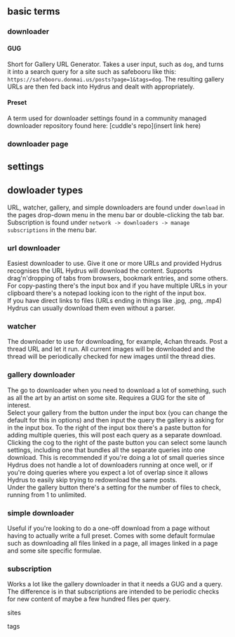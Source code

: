 ## basic terms

### downloader

#### GUG
Short for Gallery URL Generator. Takes a user input, such as `dog`, and turns it into a search query for a site such as safebooru like this: `https://safebooru.donmai.us/posts?page=1&tags=dog`. The resulting gallery URLs are then fed back into Hydrus and dealt with appropriately.

#### Preset
A term used for downloader settings found in a community managed downloader repository found here: [cuddle's repo](insert link here)
### downloader page

## settings

## dowloader types
URL, watcher, gallery, and simple downloaders are found under `download` in the pages drop-down menu in the menu bar or double-clicking the tab bar. Subscription is found under `network -> downloaders -> manage subscriptions` in the menu bar.

### url downloader
Easiest downloader to use. Give it one or more URLs and provided Hydrus recognises the URL Hydrus will download the content. Supports drag'n'dropping of tabs from browsers, bookmark entries, and some others. For copy-pasting there's the input box and if you have multiple URLs in your clipboard there's a notepad looking icon to the right of the input box.  
If you have direct links to files (URLs ending in things like .jpg, .png, .mp4) Hydrus can usually download them even without a parser.

### watcher
The downloader to use for downloading, for example, 4chan threads. Post a thread URL and let it run. All current images will be downloaded and the thread will be periodically checked for new images until the thread dies.

### gallery downloader
The go to downloader when you need to download a lot of something, such as all the art by an artist on some site. Requires a GUG for the site of interest.  
Select your gallery from the button under the input box (you can change the default for this in options) and then input the query the gallery is asking for in the input box. To the right of the input box there's a paste button for adding multiple queries, this will post each query as a separate download. Clicking the cog to the right of the paste button you can select some launch settings, including one that bundles all the separate queries into one download. This is recommended if you're doing a lot of small queries since Hydrus does not handle a lot of downloaders running at once well, or if you're doing queries where you expect a lot of overlap since it allows Hydrus to easily skip trying to redownload the same posts.  
Under the gallery button there's a setting for the number of files to check, running from 1 to unlimited.

### simple downloader
Useful if you're looking to do a one-off download from a page without having to actually write a full preset. Comes with some default formulae such as downloading all files linked in a page, all images linked in a page and some site specific formulae.

### subscription
Works a lot like the gallery downloader in that it needs a GUG and a query. The difference is in that subscriptions are intended to be periodic checks for new content of maybe a few hundred files per query.

sites

tags